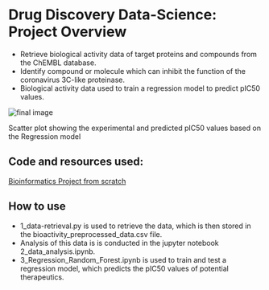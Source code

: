 # Drug Discovery Data-Science: Project Overview # 
- Retrieve biological activity data of target proteins and compounds from the ChEMBL database.
- Identify compound or molecule which can inhibit the function of the coronavirus 3C-like proteinase.
- Biological activity data used to train a regression model to predict pIC50 values.


![final image](https://user-images.githubusercontent.com/74196907/103291535-e72fb780-49e3-11eb-8d6b-e56d3c05ed9a.png)

Scatter plot showing the experimental and predicted pIC50 values based on the Regression model 

## Code and resources used: ## 
[Bioinformatics Project from scratch](https://www.youtube.com/watch?v=plVLRashaA8&list=PLtqF5YXg7GLlQJUv9XJ3RWdd5VYGwBHrP)

## How to use ## 
- 1_data-retrieval.py is used to retrieve the data, which is then stored in the bioactivity_preprocessed_data.csv file.
- Analysis of this data is is conducted in the jupyter notebook 2_data_analysis.ipynb.
- 3_Regression_Random_Forest.ipynb is used to train and test a regression model, which predicts the pIC50 values of potential therapeutics.
